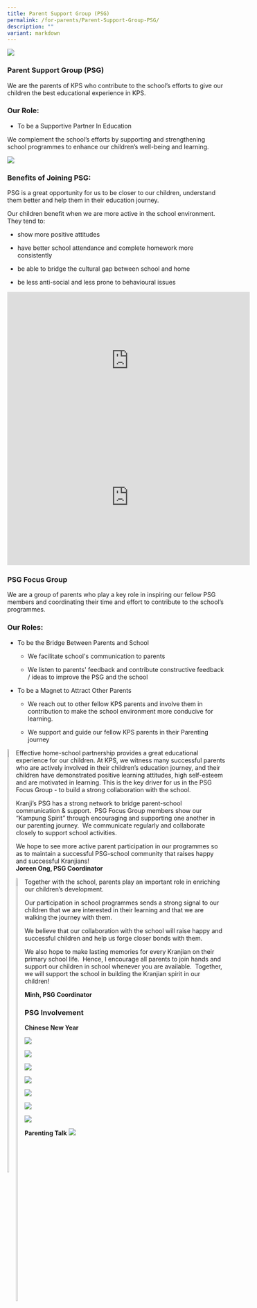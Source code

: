 ```yaml
---
title: Parent Support Group (PSG)
permalink: /for-parents/Parent-Support-Group-PSG/
description: ""
variant: markdown
---
```

![](/images/For%20Parents/Parent%20Support%20Group%20(PSG)/P1.jpg)
### **Parent Support Group (PSG)**

We are the parents of KPS who contribute to the school’s efforts to give our children the best educational experience in KPS.  

  

### **Our Role:**

*   To be a Supportive Partner In Education&nbsp;

We complement the school’s efforts by supporting and strengthening school programmes to enhance our children’s well-being and learning.
			 
![](/images/For%20Parents/Parent%20Support%20Group%20(PSG)/P2.jpg)

### **Benefits of Joining PSG:**

PSG is a great opportunity for us to be closer to our children, understand them better and help them in their education journey.&nbsp;

  

Our children benefit when we are more active in the school environment.&nbsp; They tend to:

*   show more positive attitudes  
    
*   have&nbsp;better school attendance and complete homework more consistently
*   be able to bridge the cultural gap between school and home
*   be less anti-social and less prone to behavioural issues

<iframe width="560" height="315" src="https://www.youtube.com/embed/QrtzGEsDZD4" title="YouTube video player" frameborder="0" allow="accelerometer; autoplay; clipboard-write; encrypted-media; gyroscope; picture-in-picture; web-share" allowfullscreen=""></iframe>


<iframe width="560" height="315" src="https://www.youtube.com/embed/rJYZaNezc-0" title="YouTube video player" frameborder="0" allow="accelerometer; autoplay; clipboard-write; encrypted-media; gyroscope; picture-in-picture; web-share" allowfullscreen=""></iframe>

### **PSG Focus Group**

We are a group of parents who play a key role in inspiring our fellow PSG members and coordinating their time and effort to contribute to the school’s programmes.  

  

### **Our Roles:**

* To be the Bridge Between Parents and School  

	 - We facilitate school's communication to parents

	- We listen to parents' feedback and contribute constructive feedback / ideas to improve the PSG and the school

  

* To be a Magnet to Attract Other Parents

	- We reach out to other fellow KPS parents and involve them in contribution to make the school environment more conducive for learning.

	- We support and guide our fellow KPS parents in their Parenting journey



<div>

<div style="float: left">

<img style="width:20%;height:50%" src="/images/For%20Parents/Parent%20Support%20Group%20(PSG)/PSGNEW1.jpeg">

</div><div>

Effective home-school partnership provides a great educational experience for our children. At KPS, we witness many successful parents who are actively involved in their children’s education journey, and their children have demonstrated positive learning attitudes, high self-esteem and are motivated in learning. This is the key driver for us in the PSG Focus Group - to build a strong collaboration with the school.  

  

Kranji’s PSG has a strong network to bridge parent-school communication &amp; support.&nbsp; PSG Focus Group members show our “Kampung Spirit” through encouraging and supporting one another in our parenting journey.&nbsp; We communicate regularly and collaborate closely to support school activities.

  

We hope to see more active parent participation in our programmes so as to maintain a successful PSG-school community that raises happy and successful Kranjians!  
**Joreen Ong, PSG Coordinator**
<br>	
	
</div></div>


<div>

<div style="float: left">

<img style="width:20%;height:50%" src="/images/For%20Parents/Parent%20Support%20Group%20(PSG)/PSGNEW2.jpeg">

</div><div>

Together with the school, parents play an important role in enriching our children’s development.&nbsp;

Our participation in school programmes sends a strong signal to our children that we are interested in their learning and that we are walking the journey with them.

We believe that our collaboration with the school will raise happy and successful children and help us forge closer bonds with them.
	
We also hope to make lasting memories for every Kranjian on their primary school life.&nbsp; Hence, I encourage all parents to join hands and support our children in school whenever you are available.&nbsp; Together, we will support the school in building the Kranjian spirit in our children!  

**Minh, PSG Coordinator**

</div></div>



### **PSG Involvement**

**Chinese New Year**

![](/images/For%20Parents/Parent%20Support%20Group%20(PSG)/P5.jpg)

![](/images/For%20Parents/Parent%20Support%20Group%20(PSG)/P6.jpg)

![](/images/For%20Parents/Parent%20Support%20Group%20(PSG)/P7.jpg)

![](/images/For%20Parents/Parent%20Support%20Group%20(PSG)/P8.jpg)

![](/images/For%20Parents/Parent%20Support%20Group%20(PSG)/P9.jpg)

![](/images/For%20Parents/Parent%20Support%20Group%20(PSG)/P10.jpg)

![](/images/For%20Parents/Parent%20Support%20Group%20(PSG)/P11.jpg)

**Parenting Talk**
![](/images/For%20Parents/Parent%20Support%20Group%20(PSG)/P12.jpg)